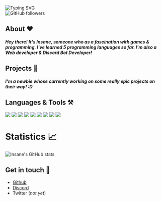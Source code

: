 <span style="display: block; align: center"> ![Typing SVG](https://readme-typing-svg.herokuapp.com?font=Montserrat&color=E3D7C7&size=21&multiline=true&lines=Hi%2C+I'm+Insane+a+gamer+%26+developer)  
![GitHub followers](https://img.shields.io/github/followers/theinsanec0der?color=%23e3d7c7&label=Follow%20me&logo=github&logoColor=%23fffff&style=for-the-badge)
</span>
## About :heart: 
##### Hey there! It's Insane,  someone who as a fascination with games & programming. I've learned 5 programming languages so far. I'm also a Web developer & Discord Bot Developer! 

## Projects 📔
##### I'm a newbie whose currently working on some really epic projects on their way! :D

## Languages & Tools ⚒️
<img src="https://cdn.discordapp.com/attachments/864929024072613938/873641462078783579/icons8-visual-studio-code-2019-48.png"> <img src="https://cdn.discordapp.com/attachments/864929024072613938/873641784373297193/icons8-intellij-idea-48.png"> <img src="https://cdn.discordapp.com/attachments/864929024072613938/873642019833135114/icons8-android-os-48.png"> <img src="https://cdn.discordapp.com/attachments/864929024072613938/873642215153479700/icons8-java-48.png"> <img src="https://cdn.discordapp.com/attachments/864929024072613938/873642462197993542/icons8-javascript-48.png"> <img src="https://cdn.discordapp.com/attachments/864929024072613938/873642654720729119/icons8-html-5-48.png"> <img src="https://cdn.discordapp.com/attachments/864929024072613938/873642804075716688/icons8-css3-48.png"> 
<img src="https://cdn.discordapp.com/attachments/864929024072613938/873642945474097222/icons8-nodejs-48.png"> <img src="https://cdn.discordapp.com/attachments/864929024072613938/873643161329754222/icons8-bootstrap-48.png">

# Statistics 📈
![Insane's GitHub stats](https://github-readme-stats.vercel.app/api?username=theinsanec0der&show_icons=true&theme=tokyonight)

## Get in touch :handshake:
- [Github](https://github.com/theInsanec0der)
- [Discord](https://discord.com/users/828985679396077638)
- Twitter   (*not yet*)



